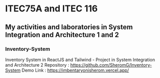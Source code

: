 # ITEC75A and ITEC 116

## My activities and laboratories in System Integration and Architecture 1 and 2

### Inventory-System
Inventory System in ReactJS and Tailwind  - Project in System Integration and Architecture 2
Repository : https://github.com/SheromG/Inventory-System
Demo Link : https://imbentaryonisherom.vercel.app/
